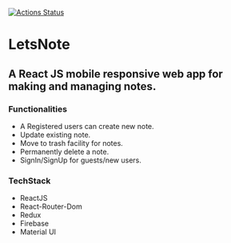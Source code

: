 [![Actions Status](https://github.com/Debarshi95/letsnote/workflows/Build%20and%20Netlify%20Deploy/badge.svg)](https://github.com/Debarshi95/letsnote/actions)

# LetsNote

## A React JS mobile responsive web app for making and managing notes.

### Functionalities

- A Registered users can create new note.
- Update existing note.
- Move to trash facility for notes.
- Permanently delete a note.
- SignIn/SignUp for guests/new users.

### TechStack

- ReactJS
- React-Router-Dom
- Redux
- Firebase
- Material UI
